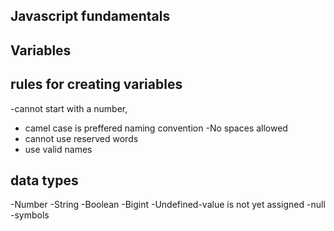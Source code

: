 ## Javascript fundamentals

## Variables

## rules for creating variables

-cannot start with a number, 
- camel case is preffered naming convention
-No spaces allowed
- cannot use reserved words
- use valid names

## data types

-Number
-String
-Boolean
-Bigint
-Undefined-value is not yet assigned
-null
-symbols
